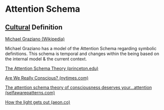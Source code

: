 # Attention Schema

## [Cultural](./culture.md) Definition

<a href="https://en.wikipedia.org/wiki/Michael_Graziano" target="_blank">Michael Graziano (Wikipedia)</a>

Michael Graziano has a model of the Attention Schema regarding symbolic definitions. This schema is temporal and changes within the being based on the internal model & the current context.

<a href="http://www.princeton.edu/~graziano/Consciousness_Research.html" target="_blank">The Attention Schema Theory (princeton.edu)</a>

<a href="http://www.nytimes.com/2014/10/12/opinion/sunday/are-we-really-conscious.html" target="_blank">Are We Really Conscious?  (nytimes.com)</a>

<a href="http://selfawarepatterns.com/2014/10/16/the-attention-schema-theory-of-consciousness-deserves-your-attention/" target="_blank">The attention schema theory of consciousness deserves your…attention (selfawarepatterns.com)</a>

<a href="http://aeon.co/magazine/philosophy/how-consciousness-works/" target="_blank">How the light gets out (aeon.co)</a>
